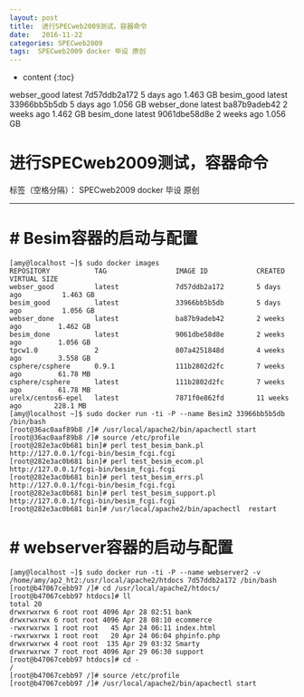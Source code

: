 ```yaml
---
layout: post
title:  进行SPECweb2009测试，容器命令
date:   2016-11-22
categories: SPECweb2009
tags:  SPECweb2009 docker 毕设 原创
---
```


* content
{:toc}

webser_good          latest              7d57ddb2a172        5 days ago          1.463 GB
besim_good           latest              33966bb5b5db        5 days ago          1.056 GB
webser_done          latest              ba87b9adeb42        2 weeks ago         1.462 GB
besim_done           latest              9061dbe58d8e        2 weeks ago         1.056 GB





# 进行SPECweb2009测试，容器命令

标签（空格分隔）： SPECweb2009 docker 毕设 原创

---

# # Besim容器的启动与配置
```
[amy@localhost ~]$ sudo docker images
REPOSITORY           TAG                 IMAGE ID            CREATED             VIRTUAL SIZE
webser_good          latest              7d57ddb2a172        5 days ago          1.463 GB
besim_good           latest              33966bb5b5db        5 days ago          1.056 GB
webser_done          latest              ba87b9adeb42        2 weeks ago         1.462 GB
besim_done           latest              9061dbe58d8e        2 weeks ago         1.056 GB
tpcw1.0              2                   807a4251848d        4 weeks ago         3.558 GB
csphere/csphere      0.9.1               111b2802d2fc        7 weeks ago         61.78 MB
csphere/csphere      latest              111b2802d2fc        7 weeks ago         61.78 MB
urelx/centos6-epel   latest              7871f0e862fd        11 weeks ago        228.1 MB
[amy@localhost ~]$ sudo docker run -ti -P --name Besim2 33966bb5b5db /bin/bash
[root@36ac0aaf89b8 /]# /usr/local/apache2/bin/apachectl start
[root@36ac0aaf89b8 /]# source /etc/profile
[root@282e3ac0b681 bin]# perl test_besim_bank.pl http://127.0.0.1/fcgi-bin/besim_fcgi.fcgi
[root@282e3ac0b681 bin]# perl test_besim_ecom.pl http://127.0.0.1/fcgi-bin/besim_fcgi.fcgi
[root@282e3ac0b681 bin]# perl test_besim_errs.pl http://127.0.0.1/fcgi-bin/besim_fcgi.fcgi
[root@282e3ac0b681 bin]# perl test_besim_support.pl http://127.0.0.1/fcgi-bin/besim_fcgi.fcgi
[root@282e3ac0b681 bin]# /usr/local/apache2/bin/apachectl  restart
```


# # webserver容器的启动与配置
```
[amy@localhost ~]$ sudo docker run -ti -P --name webserver2 -v /home/amy/ap2_ht2:/usr/local/apache2/htdocs 7d57ddb2a172 /bin/bash
[root@b47067cebb97 /]# cd /usr/local/apache2/htdocs/
[root@b47067cebb97 htdocs]# ll
total 20
drwxrwxrwx 6 root root 4096 Apr 28 02:51 bank
drwxrwxrwx 6 root root 4096 Apr 28 08:10 ecommerce
-rwxrwxrwx 1 root root   45 Apr 24 06:11 index.html
-rwxrwxrwx 1 root root   20 Apr 24 06:04 phpinfo.php
drwxrwxrwx 4 root root  135 Apr 29 03:32 Smarty
drwxrwxrwx 7 root root 4096 Apr 29 06:30 support
[root@b47067cebb97 htdocs]# cd -
/
[root@b47067cebb97 /]# source /etc/profile
[root@b47067cebb97 /]# /usr/local/apache2/bin/apachectl start
```




